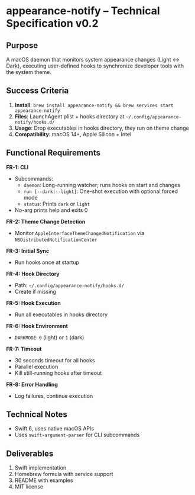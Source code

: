 # appearance-notify – Technical Specification v0.2

## Purpose

A macOS daemon that monitors system appearance changes (Light ↔ Dark), executing user-defined hooks to synchronize developer tools with the system theme.

## Success Criteria

1. **Install**: `brew install appearance-notify && brew services start appearance-notify`
2. **Files**: LaunchAgent plist + hooks directory at `~/.config/appearance-notify/hooks.d/`
3. **Usage**: Drop executables in hooks directory, they run on theme change
4. **Compatibility**: macOS 14+, Apple Silicon + Intel

## Functional Requirements

**FR-1: CLI**
- Subcommands:
  - `daemon`: Long-running watcher; runs hooks on start and changes
  - `run [--dark|--light]`: One-shot execution with optional forced mode
  - `status`: Prints `dark` or `light`
- No-arg prints help and exits 0

**FR-2: Theme Change Detection**
- Monitor `AppleInterfaceThemeChangedNotification` via `NSDistributedNotificationCenter`

**FR-3: Initial Sync**
- Run hooks once at startup

**FR-4: Hook Directory**
- Path: `~/.config/appearance-notify/hooks.d/`
- Create if missing

**FR-5: Hook Execution**
- Run all executables in hooks directory

**FR-6: Hook Environment**
- `DARKMODE`: `0` (light) or `1` (dark)

**FR-7: Timeout**
- 30 seconds timeout for all hooks
- Parallel execution
- Kill still-running hooks after timeout

**FR-8: Error Handling**
- Log failures, continue execution

## Technical Notes

- Swift 6, uses native macOS APIs
- Uses `swift-argument-parser` for CLI subcommands

## Deliverables

1. Swift implementation
2. Homebrew formula with service support
3. README with examples
4. MIT license

